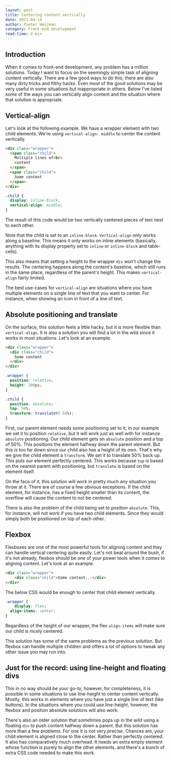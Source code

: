 ```yaml
---
layout: post
title: Centering content vertically
date: 2021-04-14
author: Pieter Heijman
category: Front-end development
read-time: 4 min
---
```


## **Introduction**

When it comes to front-end development, any problem has a million solutions. Today I want to focus on the seemingly simple task of aligning content vertically. There are a few good ways to do this, there are also many dirty tricks and filthy hacks. Even most of the good solutions may be very useful in some situations but inappropriate in others. Below I've listed some of the ways you can vertically align content and the situation where that solution is appropriate.

## **Vertical-align**

Let's look at the following example. We have a wrapper element with two child elements. We're using `vertical-align: middle` to center the content vertically.

```html
<div class="wrapper">
  <span class="child">
    Multiple lines of<br>
    content
  </span>
  <span class="child">
    Some content
  </span>
</div>
```

```css
.child {
  display: inline-block;
  vertical-align: middle;
}
```

The result of this code would be two vertically centered pieces of text next to each other. 

Note that the child is set to an `inline-block`. `Vertical-align` only works along a baseline. This means it only works on inline elements (basically, anything with its display property set to `inline` or `inline-block` and table-cells). 

This also means that setting a height to the wrapper `div` won't change the results. The centering happens along the content's baseline, which still runs in the same place, regardless of the parent's height. This makes `vertical-align` fairly limited. 

The best use-cases for `vertical-align` are situations where you have multiple elements on a single line of text that you want to center. For instance, when showing an icon in front of a line of text. 

## **Absolute positioning and translate**

On the surface, this solution feels a little hacky, but it is more flexible than `vertical-align`. It is also a solution you will find a lot in the wild since it works in most situations. Let's look at an example.

```html
<div class="wrapper">
  <div class="child">
    Some content
  </div>
</div>
```

```css
.wrapper {
  position: relative;
  height: 200px;
}

.child {
  position: absolute;
  top: 50%;
  transform: translateY(-50%);
}
```

First, our parent element needs some positioning set to it, in our example we set it to position `relative`, but it will work just as well with for instance `absolute` positioning. Our child element gets an `absolute` position and a top of 50%. This positions the element halfway down the parent element. But this is too far down since our child also has a height of its own. That's why we give the child element a `transform`. We set it to translate 50% back up. This puts our element perfectly centered. This works because `top` is based on the nearest parent with positioning, but `translate` is based on the element itself.

On the face of it, this solution will work in pretty much any situation you throw at it. There are of course a few obvious exceptions. If the child element, for instance, has a fixed height smaller than its content, the overflow will cause the content to not be centered.

There is also the problem of the child being set to position `absolute`. This, for instance, will not work if you have two child elements. Since they would simply both be positioned on top of each other. 

## **Flexbox**

Flexboxes are one of the most powerful tools for aligning content and they can handle vertical centering quite easily. Let's not beat around the bush, if it's not already, flexbox should be one of your power tools when it comes to aligning content. Let's look at an example. 

```html
<div class="wrapper">
	<div class="child">Some content...</div>
</div>
```

The below CSS would be enough to center that child element vertically.

```css
.wrapper {
	display: flex;
  align-items: center;
}
```

Regardless of the height of our wrapper, the flex `align-items` will make sure our child is nicely centered.

This solution has some of the same problems as the previous solution. But flexbox can handle multiple children and offers a lot of options to tweak any other issue you may run into.  

## **Just for the record: using line-height and floating divs**

This in no way should be your go-to, however, for completeness, it is possible in some situations to use line-height to center content vertically. Mostly, this works in elements where you have just a single line of text (like buttons). In the situations where you could use line-height, however, the flexbox and position absolute solutions will also work.

There's also an older solution that sometimes pops up in the wild using a floating `div` to push content halfway down a parent. But this solution has more than a few problems. For one it is not very precise. Chances are, your child element is aligned close to the center. Rather than perfectly centered. It also has comparatively much overhead. It needs an extra empty element whose function is purely to align the other elements, and there's a bunch of extra CSS code needed to make this work.
